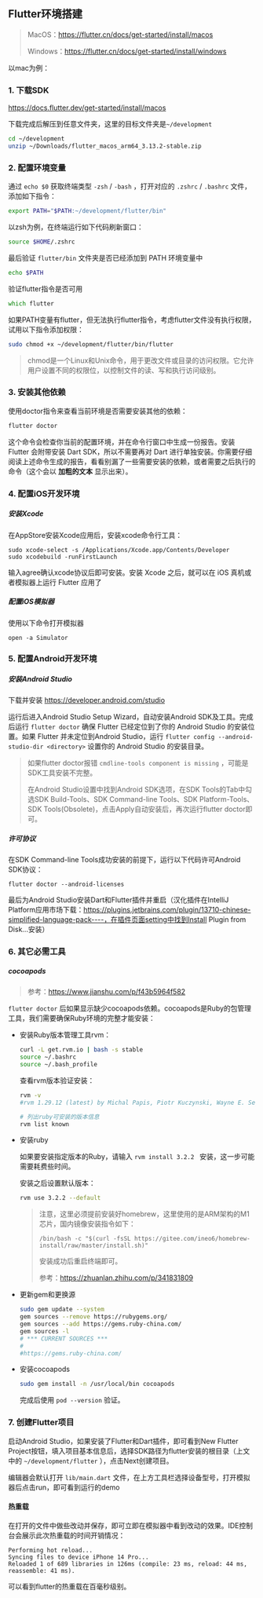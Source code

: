 ## Flutter环境搭建

> MacOS：https://flutter.cn/docs/get-started/install/macos
>
> Windows：https://flutter.cn/docs/get-started/install/windows

以mac为例：

### 1. 下载SDK

https://docs.flutter.dev/get-started/install/macos

下载完成后解压到任意文件夹，这里的目标文件夹是`~/development`

```zsh
cd ~/development
unzip ~/Downloads/flutter_macos_arm64_3.13.2-stable.zip
```

### 2. 配置环境变量

通过 `echo $0` 获取终端类型 `-zsh` / `-bash` ，打开对应的 `.zshrc` / `.bashrc` 文件，添加如下指令：

```zsh
export PATH="$PATH:~/development/flutter/bin"
```

以zsh为例，在终端运行如下代码刷新窗口：

```zsh
source $HOME/.zshrc
```

最后验证 `flutter/bin` 文件夹是否已经添加到 PATH 环境变量中

```zsh
echo $PATH
```

验证flutter指令是否可用

```zsh
which flutter
```

如果PATH变量有flutter，但无法执行flutter指令，考虑flutter文件没有执行权限，试用以下指令添加权限：

```zsh
sudo chmod +x ~/development/flutter/bin/flutter
```

> chmod是一个Linux和Unix命令，用于更改文件或目录的访问权限。它允许用户设置不同的权限位，以控制文件的读、写和执行访问级别。

### 3. 安装其他依赖

使用doctor指令来查看当前环境是否需要安装其他的依赖：

```zsh
flutter doctor
```

这个命令会检查你当前的配置环境，并在命令行窗口中生成一份报告。安装 Flutter 会附带安装 Dart SDK，所以不需要再对 Dart 进行单独安装。你需要仔细阅读上述命令生成的报告，看看别漏了一些需要安装的依赖，或者需要之后执行的命令（这个会以 **加粗的文本** 显示出来）。

### 4. 配置iOS开发环境

##### 安装Xcode

在AppStore安装Xcode应用后，安装xcode命令行工具：

```
sudo xcode-select -s /Applications/Xcode.app/Contents/Developer
sudo xcodebuild -runFirstLaunch
```

输入agree确认xcode协议后即可安装。安装 Xcode 之后，就可以在 iOS 真机或者模拟器上运行 Flutter 应用了

##### 配置iOS模拟器

使用以下命令打开模拟器

```
open -a Simulator
```

### 5. 配置Android开发环境

##### 安装Android Studio

下载并安装 https://developer.android.com/studio

运行后进入Android Studio Setup Wizard，自动安装Android SDK及工具。完成后运行 `flutter doctor` 确保 Flutter 已经定位到了你的 Android Studio 的安装位置。如果 Flutter 并未定位到Android Studio，运行 `flutter config --android-studio-dir <directory>` 设置你的 Android Studio 的安装目录。

> 如果flutter doctor报错 `cmdline-tools component is missing` ，可能是SDK工具安装不完整。
>
> 在Android Studio设置中找到Android SDK选项，在SDK Tools的Tab中勾选SDK Build-Tools、SDK Command-line Tools、SDK Platform-Tools、SDK Tools(Obsolete)，点击Apply自动安装后，再次运行flutter doctor即可。

##### 许可协议

在SDK Command-line Tools成功安装的前提下，运行以下代码许可Android SDK协议：

```
flutter doctor --android-licenses
```

最后为Android Studio安装Dart和Flutter插件并重启（汉化插件在IntelliJ Platform应用市场下载：https://plugins.jetbrains.com/plugin/13710-chinese-simplified-language-pack----，在插件页面setting中找到Install Plugin from Disk...安装）

### 6. 其它必需工具

##### cocoapods

> 参考：https://www.jianshu.com/p/f43b5964f582

`flutter doctor` 后如果显示缺少cocoapods依赖。cocoapods是Ruby的包管理工具，我们需要确保Ruby环境的完整才能安装：

- 安装Ruby版本管理工具rvm：

  ```zsh
  curl -L get.rvm.io | bash -s stable 
  source ~/.bashrc
  source ~/.bash_profile
  ```

  查看rvm版本验证安装：

  ```zsh
  rvm -v
  #rvm 1.29.12 (latest) by Michal Papis, Piotr Kuczynski, Wayne E. Seguin [https://rvm.io]
  
  # 列出ruby可安装的版本信息
  rvm list known
  ```

- 安装ruby

  如果要安装指定版本的Ruby，请输入 `rvm install 3.2.2 ` 安装，这一步可能需要耗费些时间。

  安装之后设置默认版本：

  ```zsh
  rvm use 3.2.2 --default
  ```

  > 注意，这里必须提前安装好homebrew，这里使用的是ARM架构的M1芯片，国内镜像安装指令如下：
  >
  > ```
  > /bin/bash -c "$(curl -fsSL https://gitee.com/ineo6/homebrew-install/raw/master/install.sh)"
  > ```
  >
  > 安装成功后重启终端即可。
  >
  > 参考：https://zhuanlan.zhihu.com/p/341831809

- 更新gem和更换源

  ```zsh
  sudo gem update --system
  gem sources --remove https://rubygems.org/
  gem sources --add https://gems.ruby-china.com/
  gem sources -l
  # *** CURRENT SOURCES ***
  #
  #https://gems.ruby-china.com/
  ```

- 安装cocoapods

  ```zsh
  sudo gem install -n /usr/local/bin cocoapods
  ```

  完成后使用 `pod --version` 验证。

  

### 7. 创建Flutter项目

启动Android Studio，如果安装了Flutter和Dart插件，即可看到New Flutter Project按钮，填入项目基本信息后，选择SDK路径为flutter安装的根目录（上文中的 `~/development/flutter` ），点击Next创建项目。

编辑器会默认打开 `lib/main.dart` 文件，在上方工具栏选择设备型号，打开模拟器后点击run，即可看到运行的demo

#### 热重载

在打开的文件中做些改动并保存，即可立即在模拟器中看到改动的效果。IDE控制台会展示此次热重载的时间开销情况：

```
Performing hot reload...
Syncing files to device iPhone 14 Pro...
Reloaded 1 of 689 libraries in 126ms (compile: 23 ms, reload: 44 ms, reassemble: 41 ms).
```

可以看到flutter的热重载在百毫秒级别。